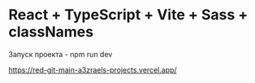 # React + TypeScript + Vite + Sass + classNames

Запуск проекта - npm run dev

https://red-git-main-a3zraels-projects.vercel.app/

